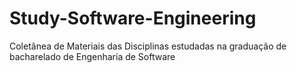 # Study-Software-Engineering
Coletânea de Materiais das Disciplinas estudadas na graduação de bacharelado de Engenharia de Software

